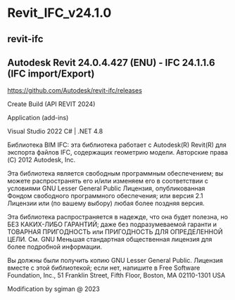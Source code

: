 
# Revit_IFC_v24.1.0

## revit-ifc

## Autodesk Revit 24.0.4.427 (ENU) - IFC 24.1.1.6 (IFC import/Export)

https://github.com/Autodesk/revit-ifc/releases

 Create Build (API REVIT 2024) 

 Application (add-ins)
 
 Visual Studio 2022 
 C# | .NET 4.8

Библиотека BIM IFC: эта библиотека работает с Autodesk(R) Revit(R) для экспорта файлов IFC, содержащих геометрию модели. Авторские права (C) 2012 Autodesk, Inc.

Эта библиотека является свободным программным обеспечением; вы можете распространять его и/или изменяем его в соответствии с условиями GNU Lesser General Public Лицензия, опубликованная Фондом свободного программного обеспечения; или версия 2.1 Лицензии или (по вашему выбору) любая более поздняя версия.

Эта библиотека распространяется в надежде, что она будет полезна, но БЕЗ КАКИХ-ЛИБО ГАРАНТИЙ; даже без подразумеваемой гаранти и ТОВАРНАЯ ПРИГОДНОСТЬ или ПРИГОДНОСТЬ ДЛЯ ОПРЕДЕЛЕННОЙ ЦЕЛИ.
См. GNU Меньшая стандартная общественная лицензия для более подробной информации.

Вы должны были получить копию GNU Lesser General Public.
Лицензия вместе с этой библиотекой; если нет, напишите в Free Software
Foundation, Inc., 51 Franklin Street, Fifth Floor, Boston, MA  02110-1301  USA

Modification by sgiman @ 2023
